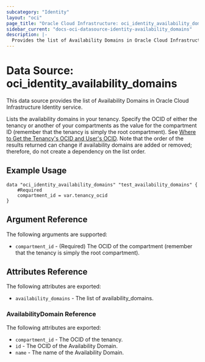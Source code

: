 ```yaml
---
subcategory: "Identity"
layout: "oci"
page_title: "Oracle Cloud Infrastructure: oci_identity_availability_domains"
sidebar_current: "docs-oci-datasource-identity-availability_domains"
description: |-
  Provides the list of Availability Domains in Oracle Cloud Infrastructure Identity service
---
```


# Data Source: oci_identity_availability_domains
This data source provides the list of Availability Domains in Oracle Cloud Infrastructure Identity service.

Lists the availability domains in your tenancy. Specify the OCID of either the tenancy or another
of your compartments as the value for the compartment ID (remember that the tenancy is simply the root compartment).
See [Where to Get the Tenancy's OCID and User's OCID](https://docs.cloud.oracle.com/iaas/Content/API/Concepts/apisigningkey.htm#five).
Note that the order of the results returned can change if availability domains are added or removed; therefore, do not
create a dependency on the list order.


## Example Usage

```hcl
data "oci_identity_availability_domains" "test_availability_domains" {
	#Required
	compartment_id = var.tenancy_ocid
}
```

## Argument Reference

The following arguments are supported:

* `compartment_id` - (Required) The OCID of the compartment (remember that the tenancy is simply the root compartment). 


## Attributes Reference

The following attributes are exported:

* `availability_domains` - The list of availability_domains.

### AvailabilityDomain Reference

The following attributes are exported:

* `compartment_id` - The OCID of the tenancy.
* `id` - The OCID of the Availability Domain.
* `name` - The name of the Availability Domain.

